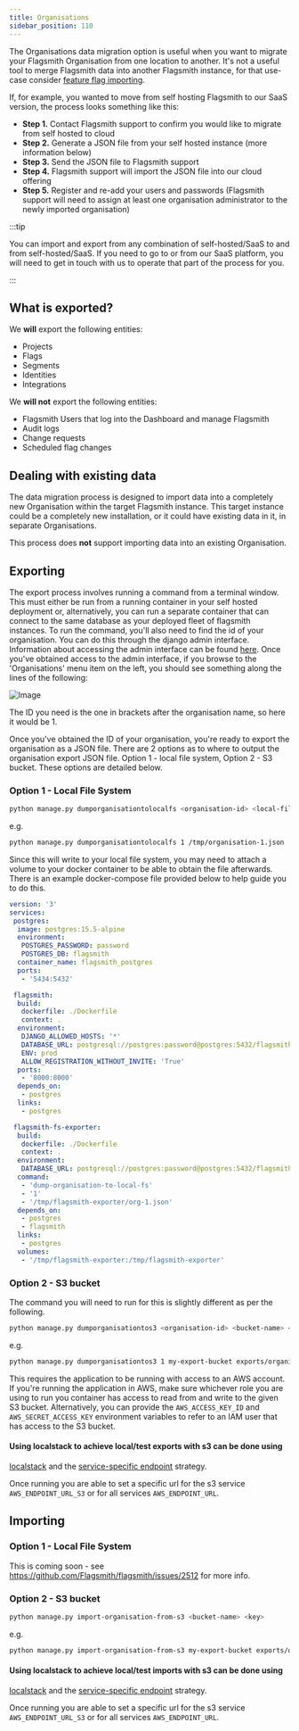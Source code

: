 ```yaml
---
title: Organisations
sidebar_position: 110
---
```


The Organisations data migration option is useful when you want to migrate your Flagsmith Organisation from one location
to another. It's not a useful tool to merge Flagsmith data into another Flagsmith instance, for that use-case consider
[feature flag importing](/system-administration/importing-and-exporting/features).

If, for example, you wanted to move from self hosting Flagsmith to our SaaS version, the process looks something like
this:

- **Step 1.** Contact Flagsmith support to confirm you would like to migrate from self hosted to cloud
- **Step 2.** Generate a JSON file from your self hosted instance (more information below)
- **Step 3.** Send the JSON file to Flagsmith support
- **Step 4.** Flagsmith support will import the JSON file into our cloud offering
- **Step 5.** Register and re-add your users and passwords (Flagsmith support will need to assign at least one
  organisation administrator to the newly imported organisation)

:::tip

You can import and export from any combination of self-hosted/SaaS to and from self-hosted/SaaS. If you need to go to or
from our SaaS platform, you will need to get in touch with us to operate that part of the process for you.

:::

## What is exported?

We **will** export the following entities:

- Projects
- Flags
- Segments
- Identities
- Integrations

We **will not** export the following entities:

- Flagsmith Users that log into the Dashboard and manage Flagsmith
- Audit logs
- Change requests
- Scheduled flag changes

## Dealing with existing data

The data migration process is designed to import data into a completely new Organisation within the target Flagsmith
instance. This target instance could be a completely new installation, or it could have existing data in it, in separate
Organisations.

This process does **not** support importing data into an existing Organisation.

## Exporting

The export process involves running a command from a terminal window. This must either be run from a running container
in your self hosted deployment or, alternatively, you can run a separate container that can connect to the same database
as your deployed fleet of flagsmith instances. To run the command, you'll also need to find the id of your organisation.
You can do this through the django admin interface. Information about accessing the admin interface can be found
[here](/deployment/configuration/django-admin.md). Once you've obtained access to the admin interface, if you browse to
the 'Organisations' menu item on the left, you should see something along the lines of the following:

![Image](/img/organisations-admin.png)

The ID you need is the one in brackets after the organisation name, so here it would be 1.

Once you've obtained the ID of your organisation, you're ready to export the organisation as a JSON file. There are 2
options as to where to output the organisation export JSON file. Option 1 - local file system, Option 2 - S3 bucket.
These options are detailed below.

### Option 1 - Local File System

```bash
python manage.py dumporganisationtolocalfs <organisation-id> <local-file-system-path>
```

e.g.

```bash
python manage.py dumporganisationtolocalfs 1 /tmp/organisation-1.json
```

Since this will write to your local file system, you may need to attach a volume to your docker container to be able to
obtain the file afterwards. There is an example docker-compose file provided below to help guide you to do this.

```yml
version: '3'
services:
 postgres:
  image: postgres:15.5-alpine
  environment:
   POSTGRES_PASSWORD: password
   POSTGRES_DB: flagsmith
  container_name: flagsmith_postgres
  ports:
   - '5434:5432'

 flagsmith:
  build:
   dockerfile: ./Dockerfile
   context: .
  environment:
   DJANGO_ALLOWED_HOSTS: '*'
   DATABASE_URL: postgresql://postgres:password@postgres:5432/flagsmith
   ENV: prod
   ALLOW_REGISTRATION_WITHOUT_INVITE: 'True'
  ports:
   - '8000:8000'
  depends_on:
   - postgres
  links:
   - postgres

 flagsmith-fs-exporter:
  build:
   dockerfile: ./Dockerfile
   context: .
  environment:
   DATABASE_URL: postgresql://postgres:password@postgres:5432/flagsmith
  command:
   - 'dump-organisation-to-local-fs'
   - '1'
   - '/tmp/flagsmith-exporter/org-1.json'
  depends_on:
   - postgres
   - flagsmith
  links:
   - postgres
  volumes:
   - '/tmp/flagsmith-exporter:/tmp/flagsmith-exporter'
```

### Option 2 - S3 bucket

The command you will need to run for this is slightly different as per the following.

```bash
python manage.py dumporganisationtos3 <organisation-id> <bucket-name> <key>
```

e.g.

```bash
python manage.py dumporganisationtos3 1 my-export-bucket exports/organisation-1.json
```

This requires the application to be running with access to an AWS account. If you're running the application in AWS,
make sure whichever role you are using to run you container has access to read from and write to the given S3 bucket.
Alternatively, you can provide the `AWS_ACCESS_KEY_ID` and `AWS_SECRET_ACCESS_KEY` environment variables to refer to an
IAM user that has access to the S3 bucket.

#### Using localstack to achieve local/test exports with s3 can be done using

[localstack](https://github.com/localstack/localstack) and the
[service-specific endpoint](https://docs.aws.amazon.com/sdkref/latest/guide/feature-ss-endpoints.html) strategy.

Once running you are able to set a specific url for the s3 service `AWS_ENDPOINT_URL_S3` or for all services
`AWS_ENDPOINT_URL`.

## Importing

### Option 1 - Local File System

This is coming soon - see https://github.com/Flagsmith/flagsmith/issues/2512 for more info.

### Option 2 - S3 bucket

```bash
python manage.py import-organisation-from-s3 <bucket-name> <key>
```

e.g.

```bash
python manage.py import-organisation-from-s3 my-export-bucket exports/organisation-1.json
```

#### Using localstack to achieve local/test imports with s3 can be done using

[localstack](https://github.com/localstack/localstack) and the
[service-specific endpoint](https://docs.aws.amazon.com/sdkref/latest/guide/feature-ss-endpoints.html) strategy.

Once running you are able to set a specific url for the s3 service `AWS_ENDPOINT_URL_S3` or for all services
`AWS_ENDPOINT_URL`.
